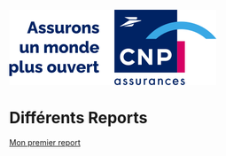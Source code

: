 ![](/images/logo_cnp.svg "Titre de l'image")

# Différents Reports

[Mon premier report](https://antoinerouby.github.io/vyrubve-buiuvie-4356432/testQuarto.html)
